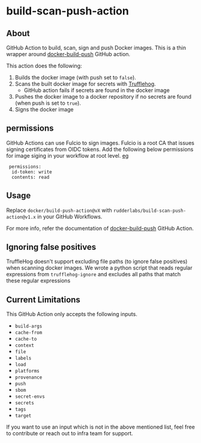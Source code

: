 # build-scan-push-action

## About

GitHub Action to build, scan, sign and push Docker images. This is a thin wrapper
around [docker-build-push](https://github.com/docker/build-push-action) GitHub action.

This action does the following:

1. Builds the docker image (with push set to `false`).
2. Scans the built docker image for secrets with [Trufflehog](https://github.com/trufflesecurity/trufflehog).
   - GitHub action fails if secrets are found in the docker image
3. Pushes the docker image to a docker repository if no secrets are found
   (when push is set to `true`).
4. Signs the docker image

## permissions

GitHub Actions can use Fulcio to sign images. Fulcio is a root CA that issues signing certificates from OIDC tokens.
Add the following below permissions for image siging in your workflow at root level. [eg](https://github.com/rudderlabs/rudderstack-operator/blob/f3d326ddcb207fb8f42b587d6307f338479c2540/.github/workflows/build-pr.yaml#L10)

```
 permissions:
  id-token: write  
  contents: read
```

## Usage

Replace `docker/build-push-action@vX` with `rudderlabs/build-scan-push-action@v1.x`
in your GitHub Workflows.

For more info, refer the documentation of
[docker-build-push](https://github.com/docker/build-push-action) GitHub Action.

## Ignoring false positives

TruffleHog doesn't support excluding file paths (to ignore false positives) when
scanning docker images. We wrote a python script that reads regular expressions
from `trufflehog-ignore` and excludes all paths that match these regular expressions

## Current Limitations

This GitHub Action only accepts the following inputs.

- `build-args`
- `cache-from`
- `cache-to`
- `context`
- `file`
- `labels`
- `load`
- `platforms`
- `provenance`
- `push`
- `sbom`
- `secret-envs`
- `secrets`
- `tags`
- `target`

If you want to use an input which is not in the above mentioned list,
feel free to contribute or reach out to infra team for support.
